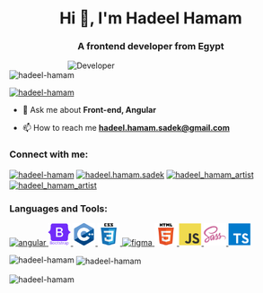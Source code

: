 <h1 align="center">Hi 👋, I'm Hadeel Hamam</h1>
<h3 align="center">A frontend developer from Egypt</h3>
<img align="right" alt="Developer" width="400" src="https://i.giphy.com/L1R1tvI9svkIWwpVYr.webp">

<p align="left"> <img src="https://komarev.com/ghpvc/?username=hadeel-hamam&label=Profile%20views&color=0e75b6&style=flat" alt="hadeel-hamam" /> </p>

<p align="left"> <a href="https://github.com/ryo-ma/github-profile-trophy"><img src="https://github-profile-trophy.vercel.app/?username=hadeel-hamam" alt="hadeel-hamam" /></a> </p>

- 💬 Ask me about **Front-end, Angular**

- 📫 How to reach me **hadeel.hamam.sadek@gmail.com**

<h3 align="left">Connect with me:</h3>
<p align="left">
<a href="https://linkedin.com/in/hadeel-hamam" target="blank"><img align="center" src="https://raw.githubusercontent.com/rahuldkjain/github-profile-readme-generator/master/src/images/icons/Social/linked-in-alt.svg" alt="hadeel-hamam" height="30" width="40" /></a>
<a href="https://fb.com/hadeel.hamam.sadek" target="blank"><img align="center" src="https://raw.githubusercontent.com/rahuldkjain/github-profile-readme-generator/master/src/images/icons/Social/facebook.svg" alt="hadeel.hamam.sadek" height="30" width="40" /></a>
<a href="https://instagram.com/hadeel_hamam_artist" target="blank"><img align="center" src="https://raw.githubusercontent.com/rahuldkjain/github-profile-readme-generator/master/src/images/icons/Social/instagram.svg" alt="hadeel_hamam_artist" height="30" width="40" /></a>
<a href="https://codeforces.com/profile/hadeel_hamam_artist" target="blank"><img align="center" src="https://raw.githubusercontent.com/rahuldkjain/github-profile-readme-generator/master/src/images/icons/Social/codeforces.svg" alt="hadeel_hamam_artist" height="30" width="40" /></a>
</p>

<h3 align="left">Languages and Tools:</h3>
<p align="left"> <a href="https://angular.io" target="_blank" rel="noreferrer"> <img src="https://angular.io/assets/images/logos/angular/angular.svg" alt="angular" width="40" height="40"/> </a> <a href="https://getbootstrap.com" target="_blank" rel="noreferrer"> <img src="https://raw.githubusercontent.com/devicons/devicon/master/icons/bootstrap/bootstrap-plain-wordmark.svg" alt="bootstrap" width="40" height="40"/> </a> <a href="https://www.w3schools.com/cpp/" target="_blank" rel="noreferrer"> <img src="https://raw.githubusercontent.com/devicons/devicon/master/icons/cplusplus/cplusplus-original.svg" alt="cplusplus" width="40" height="40"/> </a> <a href="https://www.w3schools.com/css/" target="_blank" rel="noreferrer"> <img src="https://raw.githubusercontent.com/devicons/devicon/master/icons/css3/css3-original-wordmark.svg" alt="css3" width="40" height="40"/> </a> <a href="https://www.figma.com/" target="_blank" rel="noreferrer"> <img src="https://www.vectorlogo.zone/logos/figma/figma-icon.svg" alt="figma" width="40" height="40"/> </a> <a href="https://www.w3.org/html/" target="_blank" rel="noreferrer"> <img src="https://raw.githubusercontent.com/devicons/devicon/master/icons/html5/html5-original-wordmark.svg" alt="html5" width="40" height="40"/> </a> <a href="https://developer.mozilla.org/en-US/docs/Web/JavaScript" target="_blank" rel="noreferrer"> <img src="https://raw.githubusercontent.com/devicons/devicon/master/icons/javascript/javascript-original.svg" alt="javascript" width="40" height="40"/> </a> <a href="https://sass-lang.com" target="_blank" rel="noreferrer"> <img src="https://raw.githubusercontent.com/devicons/devicon/master/icons/sass/sass-original.svg" alt="sass" width="40" height="40"/> </a> <a href="https://www.typescriptlang.org/" target="_blank" rel="noreferrer"> <img src="https://raw.githubusercontent.com/devicons/devicon/master/icons/typescript/typescript-original.svg" alt="typescript" width="40" height="40"/> </a> </p>

<p><img align="left" src="https://github-readme-stats.vercel.app/api/top-langs?username=hadeel-hamam&show_icons=true&locale=en&layout=compact" alt="hadeel-hamam" /></p>

<p>&nbsp;<img align="center" src="https://github-readme-stats.vercel.app/api?username=hadeel-hamam&show_icons=true&locale=en" alt="hadeel-hamam" /></p>

<p><img align="center" src="https://github-readme-streak-stats.herokuapp.com/?user=hadeel-hamam&" alt="hadeel-hamam" /></p>
